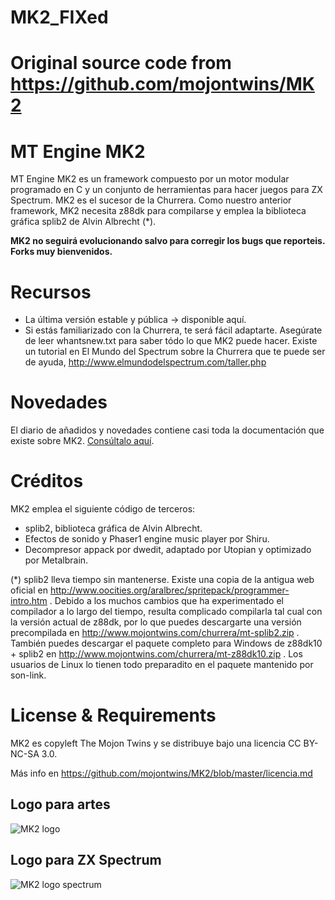 # MK2_FIXed
Original source code from https://github.com/mojontwins/MK2
=============
MT Engine MK2
=============

MT Engine MK2 es un framework compuesto por un motor modular programado en C y un conjunto de herramientas para hacer juegos para ZX Spectrum. MK2 es el sucesor de la Churrera. Como nuestro anterior framework, MK2 necesita z88dk para compilarse y emplea la biblioteca gráfica splib2 de Alvin Albrecht (*).

**MK2 no seguirá evolucionando salvo para corregir los bugs que reporteis. Forks muy bienvenidos.**

Recursos
========

* La última versión estable y pública -> disponible aquí.
* Si estás familiarizado con la Churrera, te será fácil adaptarte. Asegúrate de leer whantsnew.txt para saber tódo lo que MK2 puede hacer. Existe un tutorial en El Mundo del Spectrum sobre la Churrera que te puede ser de ayuda, http://www.elmundodelspectrum.com/taller.php

Novedades
=========

El diario de añadidos y novedades contiene casi toda la documentación que existe sobre MK2. [Consúltalo aquí](https://github.com/mojontwins/MK2/blob/master/docs/whatsnew.md).

Créditos
========

MK2 emplea el siguiente código de terceros:

* splib2, biblioteca gráfica de Alvin Albrecht.
* Efectos de sonido y Phaser1 engine music player por Shiru.
* Decompresor appack por dwedit, adaptado por Utopian y optimizado por Metalbrain.

(*) splib2 lleva tiempo sin mantenerse. Existe una copia de la antigua web oficial en http://www.oocities.org/aralbrec/spritepack/programmer-intro.htm . Debido a los muchos cambios que ha experimentado el compilador a lo largo del tiempo, resulta complicado compilarla tal cual con la versión actual de z88dk, por lo que puedes descargarte una versión precompilada en http://www.mojontwins.com/churrera/mt-splib2.zip . También puedes descargar el paquete completo para Windows de z88dk10 + splib2 en http://www.mojontwins.com/churrera/mt-z88dk10.zip . Los usuarios de Linux lo tienen todo preparadito en el paquete mantenido por son-link.

License & Requirements
======================

MK2 es copyleft The Mojon Twins y se distribuye bajo una licencia CC BY-NC-SA 3.0.

Más info en https://github.com/mojontwins/MK2/blob/master/licencia.md

Logo para artes
---------------

![MK2 logo](https://raw.githubusercontent.com/mojontwins/MK2/master/mk2_logo.png)

Logo para ZX Spectrum
---------------------

![MK2 logo spectrum](https://raw.githubusercontent.com/mojontwins/MK2/master/mk2_logo_orig.png)
